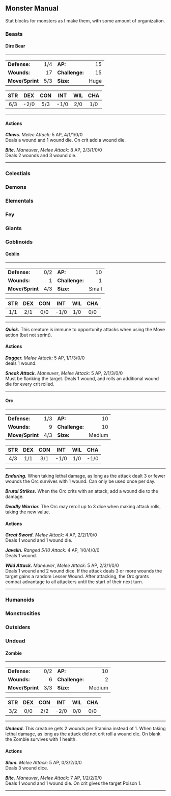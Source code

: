 ## Monster Manual
Stat blocks for monsters as I make them, with some amount of organization.


### Beasts

#### Dire Bear
 ___
 | | | | |
 |:---|---:|:---|---:|
 | **Defense:** | 1/4 | **AP:** | 15 |
 | **Wounds:** | 17 | **Challenge:** | 15 |
 | **Move/Sprint** | 5/3 | **Size:** | Huge |
 
|STR|DEX|CON|INT|WIL|CHA|
|:---:|:---:|:---:|:---:|:---:|:---:|
|6/3|-2/0|5/3|-1/0|2/0|1/0|

___

#### Actions

***Claws.*** *Melee Attack:* 5 AP, 4/1/1/0/0</br>Deals a wound and 1 wound die. On crit add a wound die.

***Bite.*** *Maneuver*, *Melee Attack:* 8 AP, 2/3/1/0/0</br>Deals 2 wounds and 3 wound die.
___


### Celestials

### Demons

### Elementals

### Fey

### Giants

### Goblinoids

#### Goblin
 ___
 | | | | |
 |:---|---:|:---|---:|
 | **Defense:** | 0/2 | **AP:** | 10 |
 | **Wounds:** | 1 | **Challenge:** | 1 |
 | **Move/Sprint** | 4/3 | **Size:** | Small |
 
|STR|DEX|CON|INT|WIL|CHA|
|:---:|:---:|:---:|:---:|:---:|:---:|
|1/1|2/1|0/0|-1/0|1/0|0/0|

___
***Quick.*** This creature is immune to opportunity attacks when using the Move action (but not sprint).

#### Actions

***Dagger.*** *Melee Attack:* 5 AP, 1/1/3/0/0</br>deals 1 wound.

***Sneak Attack.*** *Maneuver*, *Melee Attack:* 5 AP, 2/1/3/0/0</br>Must be flanking the target. Deals 1 wound, and rolls an additional wound die for every crit rolled.
___

#### Orc
 ___
 | | | | |
 |:---|---:|:---|---:|
 | **Defense:** | 1/3 | **AP:** | 10 |
 | **Wounds:** | 9 | **Challenge:** | 10 |
 | **Move/Sprint** | 4/3 | **Size:** | Medium |
 
|STR|DEX|CON|INT|WIL|CHA|
|:---:|:---:|:---:|:---:|:---:|:---:|
|4/3|1/1|3/1|-1/0|1/0|-1/0|

___
***Enduring.*** When taking lethal damage, as long as the attack dealt 3 or fewer wounds the Orc survives with 1 wound. Can only be used once per day.

***Brutal Strikes.*** When the Orc crits with an attack, add a wound die to the damage.

***Deadly Warrior.*** The Orc may reroll up to 3 dice when making attack rolls, taking the new value.

#### Actions

***Great Sword.*** *Melee Attack:* 4 AP, 2/2/1/0/0</br>Deals 1 wound and 1 wound die.

***Javelin.*** *Ranged 5/10 Attack:* 4 AP, 1/0/4/0/0</br>Deals 1 wound.

***Wild Attack.*** *Maneuver*, *Melee Attack:* 5 AP, 2/3/1/0/0</br>Deals 1 wound and 2 wound dice. If the attack deals 3 or more wounds the target gains a random Lesser Wound. After attacking, the Orc grants combat advantage to all attackers until the start of their next turn.
___

### Humanoids

### Monstrosities

### Outsiders

### Undead

#### Zombie
 ___
 | | | | |
 |:---|---:|:---|---:|
 | **Defense:** | 0/2 | **AP:** | 10 |
 | **Wounds:** | 6 | **Challenge:** | 2 |
 | **Move/Sprint** | 3/3 | **Size:** | Medium |
 
|STR|DEX|CON|INT|WIL|CHA|
|:---:|:---:|:---:|:---:|:---:|:---:|
|3/2|0/0|2/2|-2/0|0/0|0/0|

___
***Undead.*** This creature gets 2 wounds per Stamina instead of 1. When taking lethal damage, as long as the attack did not crit roll a wound die. On blank the Zombie survives with 1 health.

#### Actions

***Slam.*** *Melee Attack:* 5 AP, 0/3/2/0/0</br>Deals 3 wound dice.

***Bite.*** *Maneuver*, *Melee Attack:* 7 AP, 1/2/2/0/0</br>Deals 1 wound and 1 wound die. On crit gives the target Poison 1.
___